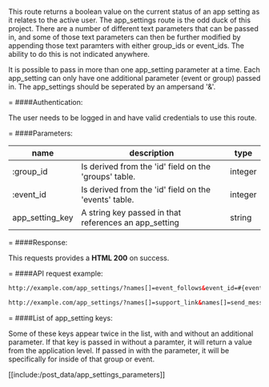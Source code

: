<!-- --- title: GET /app_settings -->

This route returns a boolean value on the current status of an app setting as it relates to the active user. The app_settings route is the odd duck of this project. There are a number of different text parameters that can be passed in, and some of those text parameters can then be further modified by appending those text paramters with either group_ids or event_ids. The ability to do this is not indicated anywhere.

It is possible to pass in more than one app_setting parameter at a time. Each app_setting can only have one additional parameter (event or group) passed in. The app_settings should be seperated by an ampersand '&'.


=
####Authentication:

The user needs to be logged in and have valid credentials to use this route.

=
####Parameters:

| name | description | type |
|------|-------------|------|
| :group_id | Is derived from the 'id' field on the 'groups' table. | integer
| :event_id | Is derived from the 'id' field on the 'events' table. | integer
| app_setting_key| A string key passed in that references an app_setting | string

=
####Response:

This requests provides a <strong>HTML 200</strong> on success.

=
####API request example:
```html
http://example.com/app_settings/?names[]=event_follows&event_id=#{event.id}

http://example.com/app_settings/?names[]=support_link&names[]=send_messages&names[]=groups_in_navigation&names[]=show_me_on_lists&names[]=like_posts&names[]=show_group_member_list&names[]=post_comment_updates&names[]=delete_post_warning&names[]=event_session_evaluations&group_id=#{group.id}&event_id=#{event.id}

```

=
####List of app_setting keys:

Some of these keys appear twice in the list, with and without an additional parameter. If that key is passed in without a paramter, it will return a value from the application level. If passed in with the parameter, it will be specifically for inside of that group or event.

[[include:/post_data/app_settings_parameters]]